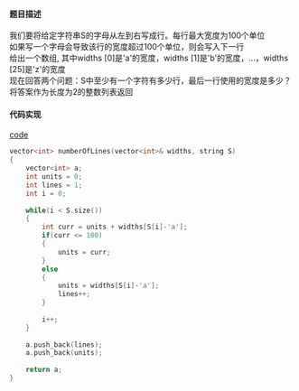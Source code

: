 #### 题目描述
我们要将给定字符串S的字母从左到右写成行。每行最大宽度为100个单位  
如果写一个字母会导致该行的宽度超过100个单位，则会写入下一行  
给出一个数组, 其中widths [0]是'a'的宽度，widths [1]是'b'的宽度，...，widths [25]是'z'的宽度  
现在回答两个问题：S中至少有一个字符有多少行，最后一行使用的宽度是多少？  
将答案作为长度为2的整数列表返回  

#### 代码实现

[code](/String/lines_of_string.cpp)

```cpp
vector<int> numberOfLines(vector<int>& widths, string S)
{
    vector<int> a;
    int units = 0;
    int lines = 1;
    int i = 0;
    
    while(i < S.size())
    {
        int curr = units + widths[S[i]-'a'];
        if(curr <= 100)
        {
            units = curr;
        }
        else
        {
            units = widths[S[i]-'a'];
            lines++;
        }
        
        i++;
    }
    
    a.push_back(lines);
    a.push_back(units);
    
    return a;
}
```